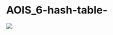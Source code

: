 # AOIS_6-hash-table-

<img src="https://i.pinimg.com/originals/80/e1/96/80e196a2a8f73ccf5f7534ad932ca9da.jpg">
